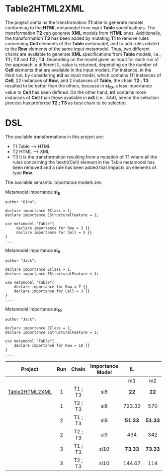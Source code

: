 # Table2HTML2XML

The project contains the transformation __T1__ able to generate models conforming to the __HTML__ metamodel from input __Table__ specifications. The transformation __T2__ can generate __XML__ models from __HTML__ ones. Additionally, the transformation __T3__ has been added by mutating __T1__ to remove rules concerning __Cell__ elements of the __Table__ metamodel, and to add rules related to the __Row__ elements of the same input metamodel. Thus, two different chains are available to generate __XML__ specifications from __Table__ models, i.e., __T1 ; T2__ and __T2 ; T3__. Depending on the model given as input for each run of the approach, a different IL value is returned, depending on the number of __Cell__ elements that are available in the input models. For instance, in the third run, by considering __m3__ as input model, which contains 111 instances of __Cell__, 22 instances of __Row__, and 2 instances of __Table__, the chain __T2 ; T3__ resulted to be better than the others, because in __si<sub>10</sub>__, a less importance value to __Cell__ has been defined. On the other hand, __m1__ contains more instances of __Cell__ than those available in __m3__ (i.e., 444), hence the selection process has preferred __T2 ; T3__ as best chain to be selected.

# DSL

The available transformations in this project are:

 - T1 Table -->  HTML 
 - T2 HTML -->  XML
 - T3 It is the transformation resulting from a mutation of T1 where all the rules concerning the \textit{Cell} element in the Table metamodel has been removed and a rule has been added that impacts on elements of type __Row__.

The available semantic importance models are:


Metamodel importance __si<sub>8</sub>__  

```
author "Gino";

declare importance EClass = 1;
declare importance EStructuralFeature = 1;

use metamodel "Table"{
     declare importance for Row = 3 {}
     declare importance for Cell = 5 {}
}
....
```

Metamodel importance __si<sub>9</sub>__

```
author "Jack";

declare importance EClass = 1;
declare importance EStructuralFeature = 1;

use metamodel "Table"{
    declare importance for Row = 7 {}
    declare importance for Cell = 3 {}
}
....
```

Metamodel importance __si<sub>10</sub>__

```
author "Jack";

declare importance EClass = 1;
declare importance EStructuralFeature = 1;

use metamodel "Table"{
    declare importance for Row = 10 {}
}
....
```

|         Project         | Run |   Chain   | Importance Model |   IL   |       |       |
|:-----------------------:|:---:|:---------:|:----------------:|:------:|:-----:|:-----:|
|                         |     |           |                  |   m1   |   m2  |   m3  |
|      [Table2HTML2XML](wiki/table.md)     |  1  |  T1 ; T3  |        si8       |   **22**   |   **22**  |   **22**  |
|                         |   1  |  T2 ; T3  |        si8       | 723.33 |  570  |  185  |
|                         |  2  |  T1 ; T3  |        si9       |  **51.33** | **51.33** | **51.33** |
|                         |  2   |  T2 ; T3  |        si9       |   434  |  342  |  111  |
|                         |  3  |  T1 ; T3  |       si10       | **73.33** | **73.33** | 73.33 |
|                         |  3   | T2 ; T3 |       si10       | 144.67 |  114  |   **37**  |
